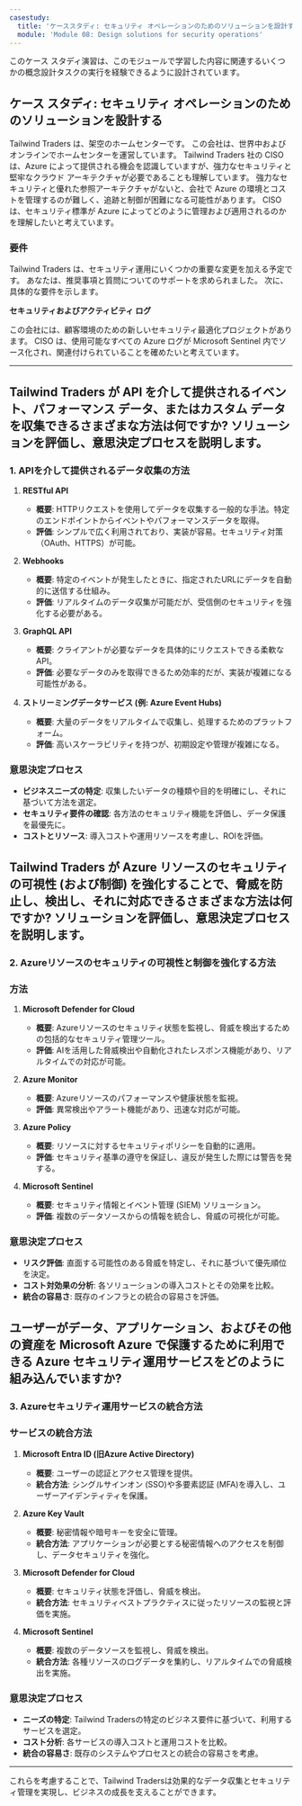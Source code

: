 ```yaml
---
casestudy:
  title: 'ケーススタディ: セキュリティ オペレーションのためのソリューションを設計する'
  module: 'Module 08: Design solutions for security operations'
---
```


このケース スタディ演習は、このモジュールで学習した内容に関連するいくつかの概念設計タスクの実行を経験できるように設計されています。

## ケース スタディ: セキュリティ オペレーションのためのソリューションを設計する

Tailwind Traders は、架空のホームセンターです。 この会社は、世界中およびオンラインでホームセンターを運営しています。 Tailwind Traders 社の CISO は、Azure によって提供される機会を認識していますが、強力なセキュリティと堅牢なクラウド アーキテクチャが必要であることも理解しています。 強力なセキュリティと優れた参照アーキテクチャがないと、会社で Azure の環境とコストを管理するのが難しく、追跡と制御が困難になる可能性があります。 CISO は、セキュリティ標準が Azure によってどのように管理および適用されるのかを理解したいと考えています。

### 要件

Tailwind Traders は、セキュリティ運用にいくつかの重要な変更を加える予定です。 あなたは、推奨事項と質問についてのサポートを求められました。 次に、具体的な要件を示します。

**セキュリティおよびアクティビティ ログ** 

この会社には、顧客環境のための新しいセキュリティ最適化プロジェクトがあります。 CISO は、使用可能なすべての Azure ログが Microsoft Sentinel 内でソース化され、関連付けられていることを確めたいと考えています。

---

## Tailwind Traders が API を介して提供されるイベント、パフォーマンス データ、またはカスタム データを収集できるさまざまな方法は何ですか? ソリューションを評価し、意思決定プロセスを説明します。
  
### 1. APIを介して提供されるデータ収集の方法  

1. **RESTful API**  
   - **概要**: HTTPリクエストを使用してデータを収集する一般的な手法。特定のエンドポイントからイベントやパフォーマンスデータを取得。  
   - **評価**: シンプルで広く利用されており、実装が容易。セキュリティ対策（OAuth、HTTPS）が可能。  
  
2. **Webhooks**  
   - **概要**: 特定のイベントが発生したときに、指定されたURLにデータを自動的に送信する仕組み。  
   - **評価**: リアルタイムのデータ収集が可能だが、受信側のセキュリティを強化する必要がある。  
  
3. **GraphQL API**  
   - **概要**: クライアントが必要なデータを具体的にリクエストできる柔軟なAPI。  
   - **評価**: 必要なデータのみを取得できるため効率的だが、実装が複雑になる可能性がある。  
  
4. **ストリーミングデータサービス (例: Azure Event Hubs)**  
   - **概要**: 大量のデータをリアルタイムで収集し、処理するためのプラットフォーム。  
   - **評価**: 高いスケーラビリティを持つが、初期設定や管理が複雑になる。  
  
### 意思決定プロセス  
- **ビジネスニーズの特定**: 収集したいデータの種類や目的を明確にし、それに基づいて方法を選定。  
- **セキュリティ要件の確認**: 各方法のセキュリティ機能を評価し、データ保護を最優先に。  
- **コストとリソース**: 導入コストや運用リソースを考慮し、ROIを評価。  
  
## Tailwind Traders が Azure リソースのセキュリティの可視性 (および制御) を強化することで、脅威を防止し、検出し、それに対応できるさまざまな方法は何ですか? ソリューションを評価し、意思決定プロセスを説明します。

### 2. Azureリソースのセキュリティの可視性と制御を強化する方法  
  
### 方法  
  
1. **Microsoft Defender for Cloud**  
   - **概要**: Azureリソースのセキュリティ状態を監視し、脅威を検出するための包括的なセキュリティ管理ツール。  
   - **評価**: AIを活用した脅威検出や自動化されたレスポンス機能があり、リアルタイムでの対応が可能。  
  
2. **Azure Monitor**  
   - **概要**: Azureリソースのパフォーマンスや健康状態を監視。  
   - **評価**: 異常検出やアラート機能があり、迅速な対応が可能。  
  
3. **Azure Policy**  
   - **概要**: リソースに対するセキュリティポリシーを自動的に適用。  
   - **評価**: セキュリティ基準の遵守を保証し、違反が発生した際には警告を発する。  
  
4. **Microsoft Sentinel**  
   - **概要**: セキュリティ情報とイベント管理 (SIEM) ソリューション。  
   - **評価**: 複数のデータソースからの情報を統合し、脅威の可視化が可能。  
  
### 意思決定プロセス  
- **リスク評価**: 直面する可能性のある脅威を特定し、それに基づいて優先順位を決定。  
- **コスト対効果の分析**: 各ソリューションの導入コストとその効果を比較。  
- **統合の容易さ**: 既存のインフラとの統合の容易さを評価。  
  
## ユーザーがデータ、アプリケーション、およびその他の資産を Microsoft Azure で保護するために利用できる Azure セキュリティ運用サービスをどのように組み込んでいますか?
  
### 3. Azureセキュリティ運用サービスの統合方法  
  
### サービスの統合方法  
  
1. **Microsoft Entra ID (旧Azure Active Directory)**  
   - **概要**: ユーザーの認証とアクセス管理を提供。  
   - **統合方法**: シングルサインオン (SSO)や多要素認証 (MFA)を導入し、ユーザーアイデンティティを保護。  
  
2. **Azure Key Vault**  
   - **概要**: 秘密情報や暗号キーを安全に管理。  
   - **統合方法**: アプリケーションが必要とする秘密情報へのアクセスを制御し、データセキュリティを強化。  
  
3. **Microsoft Defender for Cloud**  
   - **概要**: セキュリティ状態を評価し、脅威を検出。  
   - **統合方法**: セキュリティベストプラクティスに従ったリソースの監視と評価を実施。  
  
4. **Microsoft Sentinel**  
   - **概要**: 複数のデータソースを監視し、脅威を検出。  
   - **統合方法**: 各種リソースのログデータを集約し、リアルタイムでの脅威検出を実施。  
  
### 意思決定プロセス  
- **ニーズの特定**: Tailwind Tradersの特定のビジネス要件に基づいて、利用するサービスを選定。  
- **コスト分析**: 各サービスの導入コストと運用コストを比較。  
- **統合の容易さ**: 既存のシステムやプロセスとの統合の容易さを考慮。  
  
---  
  
これらを考慮することで、Tailwind Tradersは効果的なデータ収集とセキュリティ管理を実現し、ビジネスの成長を支えることができます。  
